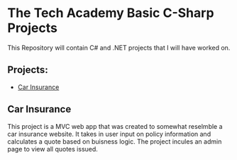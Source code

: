 # The Tech Academy Basic C-Sharp Projects
 <p>This Repository will contain C# and .NET projects that I will have worked on.</p>
 
 ## Projects:
* [Car Insurance](https://github.com/Whitatt/CarInsurance)
 
 ## Car Insurance
This project is a MVC web app that was created to somewhat reselmble a car insurance website. It takes in user input on policy information and calculates a quote based on buisness logic. The project incules an admin page to view all quotes issued.
